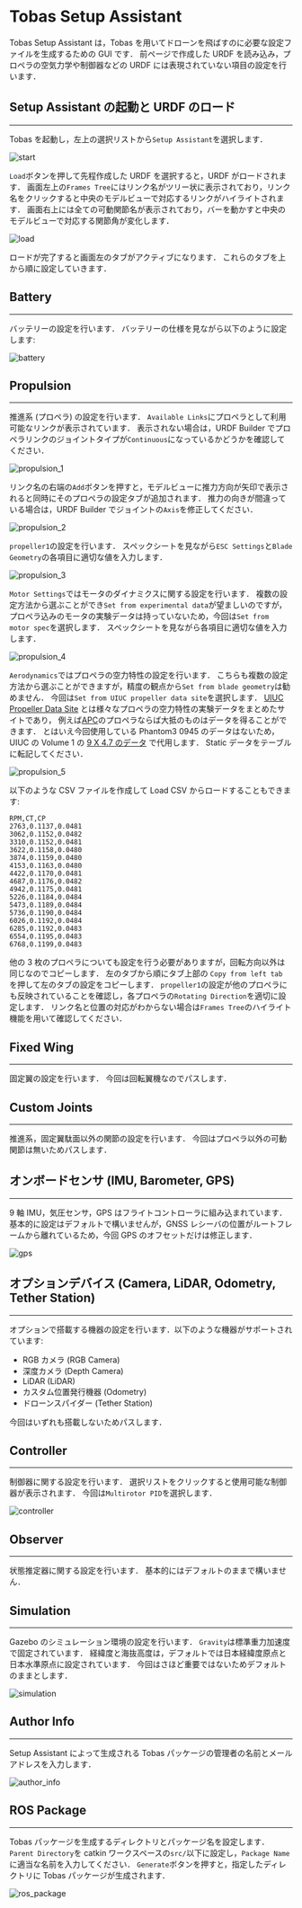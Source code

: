 # Tobas Setup Assistant

Tobas Setup Assistant は，Tobas を用いてドローンを飛ばすのに必要な設定ファイルを生成するための GUI です．
前ページで作成した URDF を読み込み，プロペラの空気力学や制御器などの URDF には表現されていない項目の設定を行います．

## Setup Assistant の起動と URDF のロード

---

Tobas を起動し，左上の選択リストから`Setup Assistant`を選択します．

![start](resources/setup_assistant/start.png)

`Load`ボタンを押して先程作成した URDF を選択すると，URDF がロードされます．
画面左上の`Frames Tree`にはリンク名がツリー状に表示されており，リンク名をクリックすると中央のモデルビューで対応するリンクがハイライトされます．
画面右上には全ての可動関節名が表示されており，バーを動かすと中央のモデルビューで対応する関節角が変化します．

![load](resources/setup_assistant/load.png)

ロードが完了すると画面左のタブがアクティブになります．
これらのタブを上から順に設定していきます．

## Battery

---

バッテリーの設定を行います．
バッテリーの仕様を見ながら以下のように設定します:

![battery](resources/setup_assistant/battery.png)

## Propulsion

---

推進系 (プロペラ) の設定を行います．
`Available Links`にプロペラとして利用可能なリンクが表示されています．
表示されない場合は，URDF Builder でプロペラリンクのジョイントタイプが`Continuous`になっているかどうかを確認してください．

![propulsion_1](resources/setup_assistant/propulsion_1.png)

リンク名の右端の`Add`ボタンを押すと，モデルビューに推力方向が矢印で表示されると同時にそのプロペラの設定タブが追加されます．
推力の向きが間違っている場合は，URDF Builder でジョイントの`Axis`を修正してください．

![propulsion_2](resources/setup_assistant/propulsion_2.png)

`propeller1`の設定を行います．
スペックシートを見ながら`ESC Settings`と`Blade Geometry`の各項目に適切な値を入力します．

![propulsion_3](resources/setup_assistant/propulsion_3.png)

`Motor Settings`ではモータのダイナミクスに関する設定を行います．
複数の設定方法から選ぶことができ`Set from experimental data`が望ましいのですが，
プロペラ込みのモータの実験データは持っていないため，今回は`Set from motor spec`を選択します．
スペックシートを見ながら各項目に適切な値を入力します．

![propulsion_4](resources/setup_assistant/propulsion_4.png)

`Aerodynamics`ではプロペラの空力特性の設定を行います．
こちらも複数の設定方法から選ぶことができますが，精度の観点から`Set from blade geometry`は勧めません．
今回は`Set from UIUC propeller data site`を選択します．
<a href=https://m-selig.ae.illinois.edu/props/propDB.html target="_blank">UIUC Propeller Data Site</a>
とは様々なプロペラの空力特性の実験データをまとめたサイトであり，
例えば<a href=https://www.apcprop.com/ target="_blank">APC</a>のプロペラならば大抵のものはデータを得ることができます．
とはいえ今回使用している Phantom3 0945 のデータはないため，UIUC の Volume 1 の
<a href=https://m-selig.ae.illinois.edu/props/volume-1/data/apcsf_9x4.7_static_kt1032.txt target="_blank">9 X 4.7 のデータ</a>
で代用します．
Static データをテーブルに転記してください．

![propulsion_5](resources/setup_assistant/propulsion_5.png)

以下のような CSV ファイルを作成して Load CSV からロードすることもできます:

```csv
RPM,CT,CP
2763,0.1137,0.0481
3062,0.1152,0.0482
3310,0.1152,0.0481
3622,0.1158,0.0480
3874,0.1159,0.0480
4153,0.1163,0.0480
4422,0.1170,0.0481
4687,0.1176,0.0482
4942,0.1175,0.0481
5226,0.1184,0.0484
5473,0.1189,0.0484
5736,0.1190,0.0484
6026,0.1192,0.0484
6285,0.1192,0.0483
6554,0.1195,0.0483
6768,0.1199,0.0483
```

他の 3 枚のプロペラについても設定を行う必要がありますが，回転方向以外は同じなのでコピーします．
左のタブから順にタブ上部の `Copy from left tab` を押して左のタブの設定をコピーします．
`propeller1`の設定が他のプロペラにも反映されていることを確認し，各プロペラの`Rotating Direction`を適切に設定します．
リンク名と位置の対応がわからない場合は`Frames Tree`のハイライト機能を用いて確認してください．

## Fixed Wing

---

固定翼の設定を行います．
今回は回転翼機なのでパスします．

## Custom Joints

---

推進系，固定翼駄面以外の関節の設定を行います．
今回はプロペラ以外の可動関節は無いためパスします．

## オンボードセンサ (IMU, Barometer, GPS)

---

9 軸 IMU，気圧センサ，GPS はフライトコントローラに組み込まれています．
基本的に設定はデフォルトで構いませんが，GNSS レシーバの位置がルートフレームから離れているため，今回 GPS のオフセットだけは修正します．

![gps](resources/setup_assistant/gps.png)

## オプションデバイス (Camera, LiDAR, Odometry, Tether Station)

---

オプションで搭載する機器の設定を行います．以下のような機器がサポートされています:

- RGB カメラ (RGB Camera)
- 深度カメラ (Depth Camera)
- LiDAR (LiDAR)
- カスタム位置発行機器 (Odometry)
- ドローンスパイダー (Tether Station)

今回はいずれも搭載しないためパスします．

## Controller

---

制御器に関する設定を行います．
選択リストをクリックすると使用可能な制御器が表示されます．
今回は`Multirotor PID`を選択します．

![controller](resources/setup_assistant/controller.png)

## Observer

---

状態推定器に関する設定を行います．
基本的にはデフォルトのままで構いません．

## Simulation

---

Gazebo のシミュレーション環境の設定を行います．
`Gravity`は標準重力加速度で固定されています．
経緯度と海抜高度は，デフォルトでは日本経緯度原点と日本水準原点に設定されています．
今回はさほど重要ではないためデフォルトのままとします．

![simulation](resources/setup_assistant/simulation.png)

## Author Info

---

Setup Assistant によって生成される Tobas パッケージの管理者の名前とメールアドレスを入力します．

![author_info](resources/setup_assistant/author_info.png)

## ROS Package

---

Tobas パッケージを生成するディレクトリとパッケージ名を設定します．
`Parent Directory`を catkin ワークスペースの`src/`以下に設定し，`Package Name`に適当な名前を入力してください．
`Generate`ボタンを押すと，指定したディレクトリに Tobas パッケージが生成されます．

![ros_package](resources/setup_assistant/ros_package.png)

